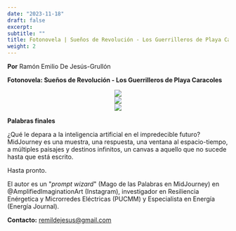 ```yaml
---
date: "2023-11-18"
draft: false
excerpt: 
subtitle: ""
title: Fotonovela | Sueños de Revolución - Los Guerrilleros de Playa Caracoles - Ilustrada usando IA
weight: 2
---
```

**Por** Ramón Emilio De Jesús-Grullón

**Fotonovela: Sueños de Revolución - Los Guerrilleros de Playa Caracoles**


<div align="center">
    <img src="/blog/AmplifiedImagination/SuenosDeRevolucion/1.png">
</div>


<div align="center">
    <img src="/blog/AmplifiedImagination/SuenosDeRevolucion/2.png">
</div>


<div align="center">
    <img src="/blog/AmplifiedImagination/LaManchaIndeleble/Picture14.png">
</div>


**Palabras finales**

¿Qué le depara a la inteligencia artificial en el impredecible futuro? MidJourney es una muestra, una respuesta, una ventana al espacio-tiempo, a múltiples paisajes y destinos infinitos, un canvas a aquello que no sucede hasta que está escrito.

Hasta pronto.

El autor es un "_prompt wizard_" (Mago de las Palabras en MidJourney) en @AmplifiedImaginationArt (Instagram), investigador en Resiliencia Enérgetica y Microrredes Eléctricas (PUCMM) y Especialista en Energía (Energía Journal).

**Contacto:** remildejesus@gmail.com